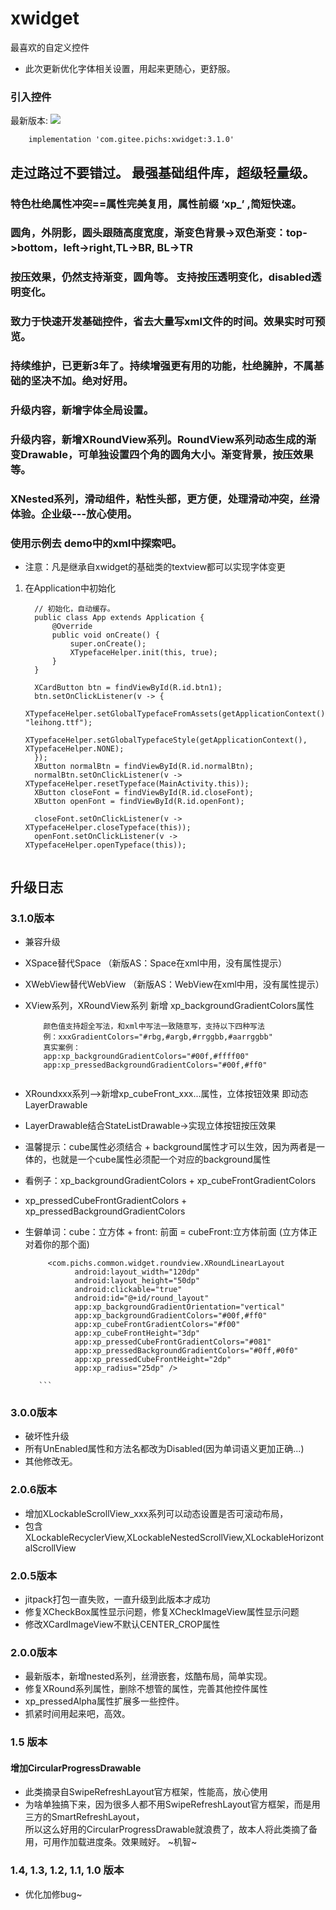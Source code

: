 # xwidget

最喜欢的自定义控件

- 此次更新优化字体相关设置，用起来更随心，更舒服。

### 引入控件

最新版本:  [![](https://jitpack.io/v/com.gitee.pichs/xwidget.svg)](https://jitpack.io/#com.gitee.pichs/xwidget)

        implementation 'com.gitee.pichs:xwidget:3.1.0'

## 走过路过不要错过。 最强基础组件库，超级轻量级。

### 特色杜绝属性冲突==属性完美复用，属性前缀 ‘xp_’ ,简短快速。

### 圆角，外阴影，圆头跟随高度宽度，渐变色背景->双色渐变：top->bottom，left->right,TL->BR, BL->TR

### 按压效果，仍然支持渐变，圆角等。 支持按压透明变化，disabled透明变化。

### 致力于快速开发基础控件，省去大量写xml文件的时间。效果实时可预览。

### 持续维护，已更新3年了。持续增强更有用的功能，杜绝臃肿，不属基础的坚决不加。绝对好用。

### 升级内容，新增字体全局设置。

### 升级内容，新增XRoundView系列。RoundView系列动态生成的渐变Drawable，可单独设置四个角的圆角大小。渐变背景，按压效果等。

### XNested系列，滑动组件，粘性头部，更方便，处理滑动冲突，丝滑体验。企业级---放心使用。

### 使用示例去 demo中的xml中探索吧。

- 注意：凡是继承自xwidget的基础类的textview都可以实现字体变更

1. 在Application中初始化

    ```
      // 初始化，自动缓存。
      public class App extends Application {
          @Override
          public void onCreate() {
              super.onCreate();
              XTypefaceHelper.init(this, true);
          }
      }
    
      XCardButton btn = findViewById(R.id.btn1);
      btn.setOnClickListener(v -> {
          XTypefaceHelper.setGlobalTypefaceFromAssets(getApplicationContext(), "leihong.ttf");
          XTypefaceHelper.setGlobalTypefaceStyle(getApplicationContext(), XTypefaceHelper.NONE);
      });
      XButton normalBtn = findViewById(R.id.normalBtn);
      normalBtn.setOnClickListener(v -> XTypefaceHelper.resetTypeface(MainActivity.this));
      XButton closeFont = findViewById(R.id.closeFont);
      XButton openFont = findViewById(R.id.openFont);

      closeFont.setOnClickListener(v -> XTypefaceHelper.closeTypeface(this));
      openFont.setOnClickListener(v -> XTypefaceHelper.openTypeface(this));
        
    ```

## 升级日志

### 3.1.0版本

- 兼容升级
- XSpace替代Space （新版AS：Space在xml中用，没有属性提示）
- XWebView替代WebView （新版AS：WebView在xml中用，没有属性提示）
- XView系列，XRoundView系列 新增 xp_backgroundGradientColors属性 
    

    ``` 
        颜色值支持超全写法，和xml中写法一致随意写，支持以下四种写法
        例：xxxGradientColors="#rbg,#argb,#rrggbb,#aarrggbb"
        真实案例：
        app:xp_backgroundGradientColors="#00f,#ffff00"
        app:xp_pressedBackgroundGradientColors="#00f,#ff0"
            
    ```

- XRoundxxx系列-->新增xp_cubeFront_xxx...属性，立体按钮效果 即动态LayerDrawable
- LayerDrawable结合StateListDrawable->实现立体按钮按压效果
- 温馨提示：cube属性必须结合 + background属性才可以生效，因为两者是一体的，也就是一个cube属性必须配一个对应的background属性
- 看例子：xp_backgroundGradientColors + xp_cubeFrontGradientColors
- xp_pressedCubeFrontGradientColors + xp_pressedBackgroundGradientColors
- 生僻单词：cube：立方体 + front: 前面 = cubeFront:立方体前面 (立方体正对着你的那个面)


    ```
         <com.pichs.common.widget.roundview.XRoundLinearLayout
               android:layout_width="120dp"
               android:layout_height="50dp"
               android:clickable="true"
               android:id="@+id/round_layout"
               app:xp_backgroundGradientOrientation="vertical"
               app:xp_backgroundGradientColors="#00f,#ff0"
               app:xp_cubeFrontGradientColors="#f00"
               app:xp_cubeFrontHeight="3dp"
               app:xp_pressedCubeFrontGradientColors="#081"
               app:xp_pressedBackgroundGradientColors="#0ff,#0f0"
               app:xp_pressedCubeFrontHeight="2dp"
               app:xp_radius="25dp" />
    
       ```

### 3.0.0版本

- 破坏性升级
- 所有UnEnabled属性和方法名都改为Disabled(因为单词语义更加正确...)
- 其他修改无。

### 2.0.6版本

- 增加XLockableScrollView_xxx系列可以动态设置是否可滚动布局，
- 包含XLockableRecyclerView,XLockableNestedScrollView,XLockableHorizontalScrollView

### 2.0.5版本

- jitpack打包一直失败，一直升级到此版本才成功
- 修复XCheckBox属性显示问题，修复XCheckImageView属性显示问题
- 修改XCardImageView不默认CENTER_CROP属性

### 2.0.0版本

- 最新版本，新增nested系列，丝滑嵌套，炫酷布局，简单实现。
- 修复XRound系列属性，删除不想管的属性，完善其他控件属性
- xp_pressedAlpha属性扩展多一些控件。
- 抓紧时间用起来吧，高效。

### 1.5 版本

#### 增加CircularProgressDrawable

- 此类摘录自SwipeRefreshLayout官方框架，性能高，放心使用
- 为啥单独搞下来，因为很多人都不用SwipeRefreshLayout官方框架，而是用三方的SmartRefreshLayout，<br>
  所以这么好用的CircularProgressDrawable就浪费了，故本人将此类摘了备用，可用作加载进度条。效果贼好。 ~机智~

### 1.4, 1.3, 1.2, 1.1, 1.0 版本

- 优化加修bug~
